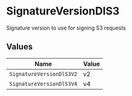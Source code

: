 # SignatureVersionDlS3

Signature version to use for signing S3 requests


## Values

| Name                     | Value                    |
| ------------------------ | ------------------------ |
| `SignatureVersionDlS3V2` | v2                       |
| `SignatureVersionDlS3V4` | v4                       |